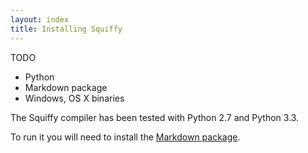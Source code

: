 ```yaml
---
layout: index
title: Installing Squiffy
---
```


TODO

- Python
- Markdown package
- Windows, OS X binaries

The Squiffy compiler has been tested with Python 2.7 and Python 3.3.

To run it you will need to install the [Markdown package](https://pypi.python.org/pypi/Markdown).